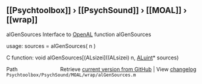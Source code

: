 ## [[Psychtoolbox]] &#8250; [[PsychSound]] &#8250; [[MOAL]] &#8250; [[wrap]]

alGenSources  Interface to [OpenAL](OpenAL) function alGenSources  
  
usage:  sources = alGenSources( n )  
  
C function:  void alGenSources[(ALsizei]((ALsizei) n, [ALuint](ALuint)\* sources)  




<div class="code_header" style="text-align:right;">
  <span style="float:left;">Path&nbsp;&nbsp;</span> <span class="counter">Retrieve <a href=
  "https://raw.github.com/Psychtoolbox-3/Psychtoolbox-3/beta/Psychtoolbox/PsychSound/MOAL/wrap/alGenSources.m">current version from GitHub</a> | View <a href=
  "https://github.com/Psychtoolbox-3/Psychtoolbox-3/commits/beta/Psychtoolbox/PsychSound/MOAL/wrap/alGenSources.m">changelog</a></span>
</div>
<div class="code">
  <code>Psychtoolbox/PsychSound/MOAL/wrap/alGenSources.m</code>
</div>

